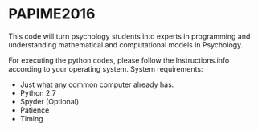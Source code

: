# PAPIME2016
This code will turn psychology students into experts in programming and understanding mathematical and computational models in Psychology. 

For executing the python codes, please follow the Instructions.info according to your operating system. 
System requirements:
* Just what any common computer already has. 
* Python 2.7
* Spyder (Optional)
* Patience
* Timing
